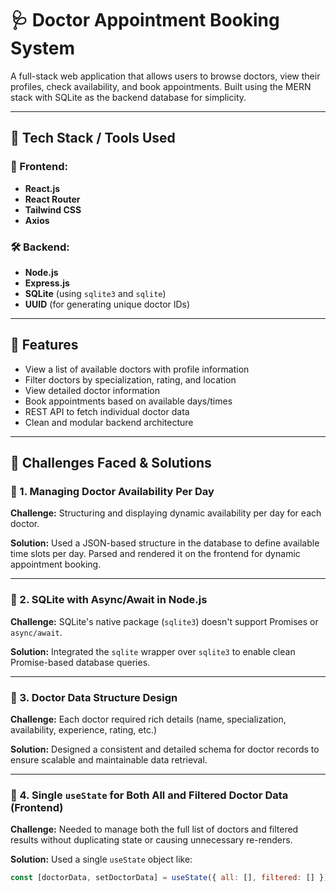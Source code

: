 # 🩺 Doctor Appointment Booking System

A full-stack web application that allows users to browse doctors, view their profiles, check availability, and book appointments. Built using the MERN stack with SQLite as the backend database for simplicity.

---

## 🚀 Tech Stack / Tools Used

### 🔧 Frontend:
- **React.js**
- **React Router**
- **Tailwind CSS**
- **Axios**

### 🛠️ Backend:
- **Node.js**
- **Express.js**
- **SQLite** (using `sqlite3` and `sqlite`)
- **UUID** (for generating unique doctor IDs)

---

## 📌 Features

- View a list of available doctors with profile information
- Filter doctors by specialization, rating, and location
- View detailed doctor information
- Book appointments based on available days/times
- REST API to fetch individual doctor data
- Clean and modular backend architecture

---

## 🧠 Challenges Faced & Solutions

### 🔹 1. Managing Doctor Availability Per Day
**Challenge:** Structuring and displaying dynamic availability per day for each doctor.

**Solution:** Used a JSON-based structure in the database to define available time slots per day. Parsed and rendered it on the frontend for dynamic appointment booking.

---

### 🔹 2. SQLite with Async/Await in Node.js
**Challenge:** SQLite's native package (`sqlite3`) doesn't support Promises or `async/await`.

**Solution:** Integrated the `sqlite` wrapper over `sqlite3` to enable clean Promise-based database queries.

---

### 🔹 3. Doctor Data Structure Design
**Challenge:** Each doctor required rich details (name, specialization, availability, experience, rating, etc.)

**Solution:** Designed a consistent and detailed schema for doctor records to ensure scalable and maintainable data retrieval.

---

### 🔹 4. Single `useState` for Both All and Filtered Doctor Data (Frontend)
**Challenge:** Needed to manage both the full list of doctors and filtered results without duplicating state or causing unnecessary re-renders.

**Solution:** Used a single `useState` object like:
```js
const [doctorData, setDoctorData] = useState({ all: [], filtered: [] })
